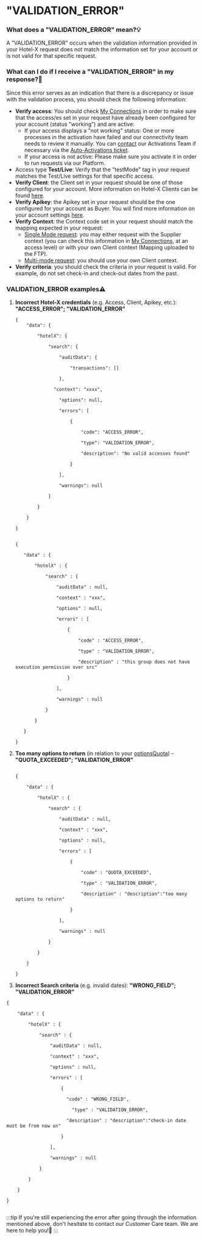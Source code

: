 ﻿---
sidebar_position: 18
---

# "VALIDATION_ERROR"

### What does a "VALIDATION_ERROR" mean?💡
A "VALIDATION_ERROR" occurs when the validation information provided in your Hotel-X request does not match the information set for your account or is not valid for that specific request.

### What can I do if I receive a "VALIDATION_ERROR" in my response?🔎
Since this error serves as an indication that there is a discrepancy or issue with the validation process, you should check the following information:

- **Verify access**: You should check [My Connections](https://knowledge.travelgate.com/my-connections) in order to make sure that the access/es set in your request have already been configured for your account (status "working") and are active:
    - If your access displays a "not working" status: One or more processes in the activation have failed and our connectivity team needs to review it manually. You can [contact](https://knowledge.travelgate.com/the-auto-activation-process) our Activations Team if necessary via the [Auto-Activations ticket](https://knowledge.travelgate.com/tickets-status).
    - If your access is not active: Please make sure you activate it in order to run requests via our Platform.
- Access type **Test/Live**: Verify that the "testMode" tag in your request matches the Test/Live settings for that specific access.
- **Verify Client**: the Client set in your request should be one of those configured for your account. More information on Hotel-X Clients can be found [here](https://knowledge.travelgatex.com/api-settings).
- **Verify Apikey**: the Apikey set in your request should be the one configured for your account as Buyer. You will find more information on your account settings [here](https://knowledge.travelgatex.com/api-settings).
- **Verify Context**: the Context code set in your request should match the mapping expected in your request:
    - [Single Mode request](https://knowledge.travelgate.com/hotel-x-search-single-mode-multimode): you may either request with the Supplier context (you can check this information in [My Connections](https://knowledge.travelgate.com/my-connections), at an access level) or with your own Client context (Mapping uploaded to the FTP).
    - [Multi-mode request](https://knowledge.travelgate.com/hotel-x-search-single-mode-multimode): you should use your own Client context.
- **Verify criteria**: you should check the criteria in your request is valid. For example, do not set check-in and check-out dates from the past.


### VALIDATION_ERROR examples⚠️
1. **Incorrect Hotel-X credentials** (e.g. Access, Client, Apikey, etc.): **"ACCESS_ERROR"; "VALIDATION_ERROR"**

    ```
    {
        "data": {

            "hotelX": {

                "search": {

                    "auditData": {

                        "transactions": []

                    },

                  "context": "xxxx",

                    "options": null,

                    "errors": [

                        {

                            "code": "ACCESS_ERROR",

                            "type": "VALIDATION_ERROR",

                            "description": "No valid accesses found"

                        }

                    ],

                    "warnings": null

                }

            }

        }

    }
     ```
     ```

    {

        "data" : {

            "hotelX" : {

                "search" : {

                    "auditData" : null,

                    "context" : "xxx",

                    "options" : null,

                    "errors" : [

                        {

                            "code" : "ACCESS_ERROR",

                            "type" : "VALIDATION_ERROR",

                            "description" : "this group does not have execution permission over src"

                        }

                    ],

                    "warnings" : null

                }

            }

        }

    }
    ```

1. **Too many options to return** (in relation to your [optionsQuota](https://knowledge.travelgate.com/options-quota-business-rules)) - **"QUOTA_EXCEEDED"; "VALIDATION_ERROR"**

    ```

    {

        "data" : {

            "hotelX" : {

                "search" : {

                    "auditData" : null,

                    "context" : "xxx",

                    "options" : null,

                    "errors" : [

                        {

                            "code" : "QUOTA_EXCEEDED",

                            "type" : "VALIDATION_ERROR",

                            "description" : "description":"too many options to return"

                        }

                    ],

                    "warnings" : null

                }

            }

        }

    }

    ```

1. **Incorrect Search criteria** (e.g. invalid dates): **"WRONG_FIELD"; "VALIDATION_ERROR"**
```
{

    "data" : {

        "hotelX" : {

            "search" : {

                "auditData" : null,

                "context" : "xxx",

                "options" : null,

                "errors" : [

                    {

                      "code" : "WRONG_FIELD",

                        "type" : "VALIDATION_ERROR",

                      "description" : "description":"check-in date must be from now on"

                    }

                ],

                "warnings" : null

            }

        }

    }

}
 
```

:::tip
If you're still experiencing the error after going through the information mentioned above, don't hesitate to contact our Customer Care team. We are here to help you!🚀
:::